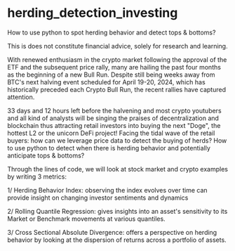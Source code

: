 # herding_detection_investing

How to use python to spot herding behavior and detect tops & bottoms?

This is does not constitute financial advice, solely for research and learning. 

With renewed enthusiasm in the crypto market following the approval of the ETF and the subsequent price rally, many are hailing the past four months as the beginning of a new Bull Run. Despite still being weeks away from BTC's next halving event scheduled for April 19-20, 2024, which has historically preceded each Crypto Bull Run, the recent rallies have captured attention. 



33 days and 12 hours left before the halvening and most crypto youtubers and all kind of analysts will be singing the praises of decentralization and blockchain thus attracting retail investors into buying the next "Doge", the hottest L2 or the unicorn DeFi project! Facing the tidal wave of the retail buyers: how can we leverage price data to detect the buying of herds? How to use python to detect when there is herding behavior and potentially anticipate tops & bottoms?



Through the lines of code, we will look at stock market and crypto examples by writing 3 metrics: 

1/ Herding Behavior Index:  observing the index evolves over time can provide insight on changing investor sentiments and dynamics

2/ Rolling Quantile Regression: gives insights into an asset's sensitivity to its Market or Benchmark movements at various quantiles.

3/ Cross Sectional Absolute Divergence: offers a perspective on herding behavior by looking at the dispersion of returns across a portfolio of assets.